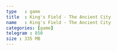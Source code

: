 ```yaml
---
type   : game
title  : King's Field - The Ancient City
name   : King's Field - The Ancient City
categories: [game]
telegram : 850
size : 335 MB
---
```



